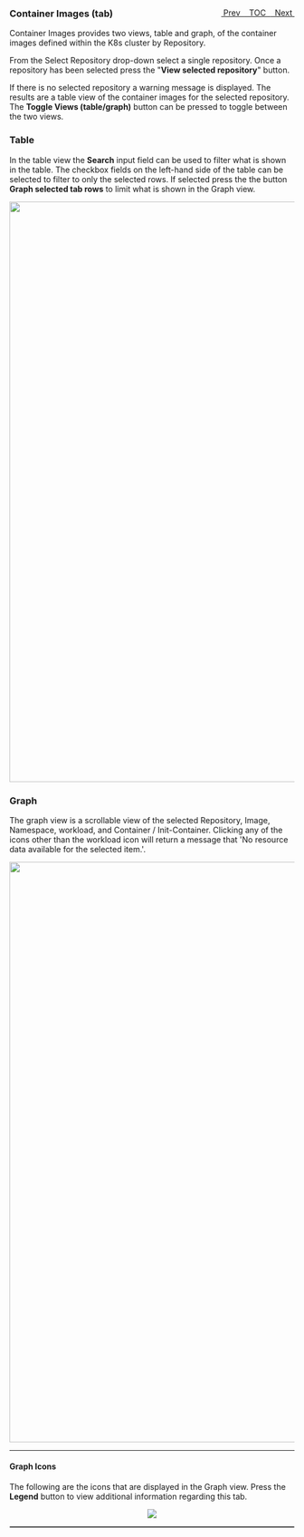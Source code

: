<topicKey containerimages/>
<topicBack id="topicNext" link="search"/>
<topicNext id="topicBack" link="eventmsgs"/>

<a style="float: right;" href="javascript:docNextTopic()">&nbsp;&nbsp;Next&nbsp;<i class="fa fa-lg fa-arrow-right"></i></a>
<a style="float: right;" href="javascript:docNextTopic('toc')">&nbsp;&nbsp;TOC&nbsp;&nbsp;</a>
<a style="float: right;" href="javascript:docPrevTopic()"><i class="fa fa-lg fa-arrow-left"></i>&nbsp;Prev&nbsp;&nbsp;</a>

### Container Images (tab)

Container Images provides two views, table and graph, of the container images defined within the K8s cluster by Repository.

From the Select Repository drop-down select a single repository.  Once a repository has been selected press the "__View selected repository__" button. 

If there is no selected repository a warning message is displayed. The results are a table view of the container images for the selected repository.  The __Toggle Views (table/graph)__ button can be pressed to toggle between the two views.

### Table

In the table view the __Search__ input field can be used to filter what is shown in the table. The checkbox fields on the left-hand side of the table can be selected to filter to only the selected rows.  If selected press the the button __Graph selected tab rows__ to limit what is shown in the Graph view.

<p align="center">
  <img style="float: center;" src="docs/docimages/tab_container_images_table.png" width="1024">
</p>


### Graph

The graph view is a scrollable view of the selected Repository, Image, Namespace, workload, and Container / Init-Container.  Clicking
any of the icons other than the workload icon will return a message that 'No resource data available for the selected item.'.

<p align="center">
  <img style="float: center;" src="docs/docimages/tab_container_images_graph.png" width="1024">
</p>

---

#### Graph Icons

The following are the icons that are displayed in the Graph view.  Press the __Legend__ button to view additional information 
regarding this tab.

<p align="center">
  <img style="float: center;" src="docs/docimages/tab_container_images_legend.png">
</p>

<hr style="border:1px solid #aaaaaa">